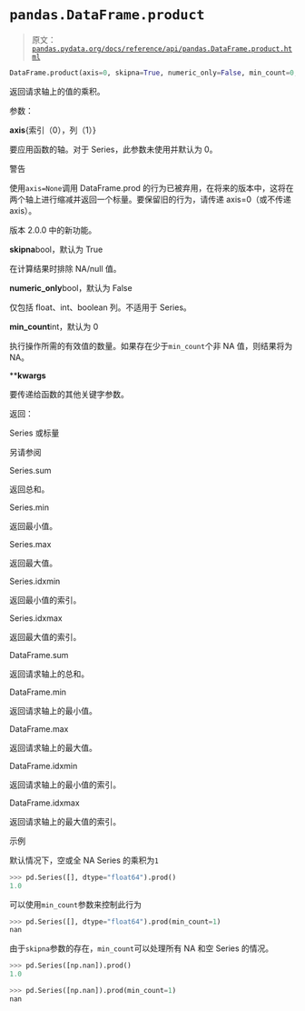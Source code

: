 # `pandas.DataFrame.product`

> 原文：[`pandas.pydata.org/docs/reference/api/pandas.DataFrame.product.html`](https://pandas.pydata.org/docs/reference/api/pandas.DataFrame.product.html)

```py
DataFrame.product(axis=0, skipna=True, numeric_only=False, min_count=0, **kwargs)
```

返回请求轴上的值的乘积。

参数：

**axis**{索引（0），列（1）}

要应用函数的轴。对于 Series，此参数未使用并默认为 0。

警告

使用`axis=None`调用 DataFrame.prod 的行为已被弃用，在将来的版本中，这将在两个轴上进行缩减并返回一个标量。要保留旧的行为，请传递 axis=0（或不传递 axis）。

版本 2.0.0 中的新功能。

**skipna**bool，默认为 True

在计算结果时排除 NA/null 值。

**numeric_only**bool，默认为 False

仅包括 float、int、boolean 列。不适用于 Series。

**min_count**int，默认为 0

执行操作所需的有效值的数量。如果存在少于`min_count`个非 NA 值，则结果将为 NA。

****kwargs**

要传递给函数的其他关键字参数。

返回：

Series 或标量

另请参阅

Series.sum

返回总和。

Series.min

返回最小值。

Series.max

返回最大值。

Series.idxmin

返回最小值的索引。

Series.idxmax

返回最大值的索引。

DataFrame.sum

返回请求轴上的总和。

DataFrame.min

返回请求轴上的最小值。

DataFrame.max

返回请求轴上的最大值。

DataFrame.idxmin

返回请求轴上的最小值的索引。

DataFrame.idxmax

返回请求轴上的最大值的索引。

示例

默认情况下，空或全 NA Series 的乘积为`1`

```py
>>> pd.Series([], dtype="float64").prod()
1.0 
```

可以使用`min_count`参数来控制此行为

```py
>>> pd.Series([], dtype="float64").prod(min_count=1)
nan 
```

由于`skipna`参数的存在，`min_count`可以处理所有 NA 和空 Series 的情况。

```py
>>> pd.Series([np.nan]).prod()
1.0 
```

```py
>>> pd.Series([np.nan]).prod(min_count=1)
nan 
```
